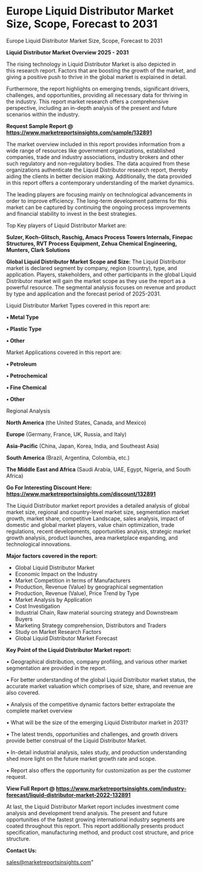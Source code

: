# Europe Liquid Distributor Market Size, Scope, Forecast to 2031
Europe Liquid Distributor Market Size, Scope, Forecast to 2031

<Strong> Liquid Distributor Market Overview 2025 - 2031</strong>

The rising technology in Liquid Distributor Market is also depicted in this research report. Factors that are boosting the growth of the market, and giving a positive push to thrive in the global market is explained in detail.

Furthermore, the report highlights on emerging trends, significant drivers, challenges, and opportunities, providing all necessary data for thriving in the industry. This report market research offers a comprehensive perspective, including an in-depth analysis of the present and future scenarios within the industry.

<strong>Request Sample Report @ <a href=https://www.marketreportsinsights.com/sample/132891>https://www.marketreportsinsights.com/sample/132891</a></strong>

The market overview included in this report provides information from a wide range of resources like government organizations, established companies, trade and industry associations, industry brokers and other such regulatory and non-regulatory bodies. The data acquired from these organizations authenticate the Liquid Distributor research report, thereby aiding the clients in better decision making. Additionally, the data provided in this report offers a contemporary understanding of the market dynamics.

The leading players are focusing mainly on technological advancements in order to improve efficiency. The long-term development patterns for this market can be captured by continuing the ongoing process improvements and financial stability to invest in the best strategies.

Top Key players of Liquid Distributor Market are:

<strong>Sulzer, Koch-Glitsch, Raschig, Amacs Process Towers Internals, Finepac Structures, RVT Process Equipment, Zehua Chemical Engineering, Munters, Clark Solutions</strong>

<strong><b>Global Liquid Distributor Market Scope and Size:</b></strong>
The Liquid Distributor market is declared segment by company, region (country), type, and application. Players, stakeholders, and other participants in the global Liquid Distributor market will gain the market scope as they use the report as a powerful resource. The segmental analysis focuses on revenue and product by type and application and the forecast period of 2025-2031.

Liquid Distributor Market Types covered in this report are:

<strong>• Metal Type

• Plastic Type

• Other</strong>

Market Applications covered in this report are:

<strong>• Petroleum

• Petrochemical

• Fine Chemical

• Other</strong> 

Regional Analysis

<strong>North America</strong> (the United States, Canada, and Mexico)

<strong>Europe</strong> (Germany, France, UK, Russia, and Italy)

<strong>Asia-Pacific</strong> (China, Japan, Korea, India, and Southeast Asia)

<strong>South America</strong> (Brazil, Argentina, Colombia, etc.)

<strong>The Middle East and Africa</strong> (Saudi Arabia, UAE, Egypt, Nigeria, and South Africa)

<strong>Go For Interesting Discount Here: <a href=https://www.marketreportsinsights.com/discount/132891>https://www.marketreportsinsights.com/discount/132891</a></strong>

The Liquid Distributor market report provides a detailed analysis of global market size, regional and country-level market size, segmentation market growth, market share, competitive Landscape, sales analysis, impact of domestic and global market players, value chain optimization, trade regulations, recent developments, opportunities analysis, strategic market growth analysis, product launches, area marketplace expanding, and technological innovations.

<strong><b>Major factors covered in the report:</b></strong>
<ul>
  <li>Global Liquid Distributor Market </li>
  <li>Economic Impact on the Industry</li>
  <li>Market Competition in terms of Manufacturers</li>
  <li>Production, Revenue (Value) by geographical segmentation</li>
  <li>Production, Revenue (Value), Price Trend by Type</li>
  <li>Market Analysis by Application</li>
  <li>Cost Investigation</li>
  <li>Industrial Chain, Raw material sourcing strategy and Downstream Buyers</li>
  <li>Marketing Strategy comprehension, Distributors and Traders</li>
  <li>Study on Market Research Factors</li>
  <li>Global Liquid Distributor Market Forecast</li>
</ul>

<strong><b>Key Point of the Liquid Distributor Market report:</b></strong>

• Geographical distribution, company profiling, and various other market segmentation are provided in the report.

• For better understanding of the global Liquid Distributor market status, the accurate market valuation which comprises of size, share, and revenue are also covered.

• Analysis of the competitive dynamic factors better extrapolate the complete market overview

• What will be the size of the emerging Liquid Distributor market in 2031?

• The latest trends, opportunities and challenges, and growth drivers provide better construal of the Liquid Distributor Market.

• In-detail industrial analysis, sales study, and production understanding shed more light on the future market growth rate and scope.

• Report also offers the opportunity for customization as per the customer request.

<strong><b>View Full Report @ <a href=https://www.marketreportsinsights.com/industry-forecast/liquid-distributor-market-2022-132891>https://www.marketreportsinsights.com/industry-forecast/liquid-distributor-market-2022-132891</a></b></strong>


At last, the Liquid Distributor Market report includes investment come analysis and development trend analysis. The present and future opportunities of the fastest growing international industry segments are coated throughout this report. This report additionally presents product specification, manufacturing method, and product cost structure, and price structure.

<strong>Contact Us:</strong>

sales@marketreportsinsights.com"
